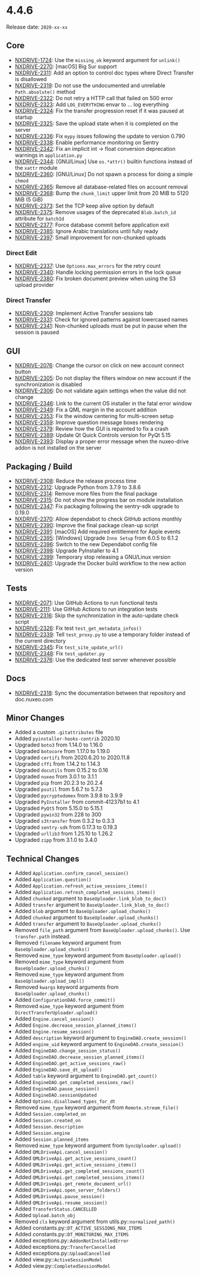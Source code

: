 # 4.4.6

Release date: `2020-xx-xx`

## Core

- [NXDRIVE-1724](https://jira.nuxeo.com/browse/NXDRIVE-1724): Use the `missing_ok` keyword argument for `unlink()`
- [NXDRIVE-2270](https://jira.nuxeo.com/browse/NXDRIVE-2270): [macOS] Big Sur support
- [NXDRIVE-2311](https://jira.nuxeo.com/browse/NXDRIVE-2311): Add an option to control doc types where Direct Transfer is disallowed
- [NXDRIVE-2319](https://jira.nuxeo.com/browse/NXDRIVE-2319): Do not use the undocumented and unreliable `Path.absolute()` method
- [NXDRIVE-2322](https://jira.nuxeo.com/browse/NXDRIVE-2322): Do not retry a HTTP call that failed on 500 error
- [NXDRIVE-2323](https://jira.nuxeo.com/browse/NXDRIVE-2323): Add `LOG_EVERYTHING` envar to ... log everything
- [NXDRIVE-2324](https://jira.nuxeo.com/browse/NXDRIVE-2324): Fix the transfer progression reset if it was paused at startup
- [NXDRIVE-2325](https://jira.nuxeo.com/browse/NXDRIVE-2325): Save the upload state when it is completed on the server
- [NXDRIVE-2336](https://jira.nuxeo.com/browse/NXDRIVE-2336): Fix `mypy` issues following the update to version 0.790
- [NXDRIVE-2338](https://jira.nuxeo.com/browse/NXDRIVE-2338): Enable performance monitoring on Sentry
- [NXDRIVE-2342](https://jira.nuxeo.com/browse/NXDRIVE-2342): Fix an implicit int -> float conversion deprecation warnings in `application.py`
- [NXDRIVE-2344](https://jira.nuxeo.com/browse/NXDRIVE-2344): [GNU/Linux] Use `os.*attr()` builtin functions instead of the `xattr` module
- [NXDRIVE-2360](https://jira.nuxeo.com/browse/NXDRIVE-2360): [GNU/Linux] Do not spawn a process for doing a simple `chmod`
- [NXDRIVE-2365](https://jira.nuxeo.com/browse/NXDRIVE-2365): Remove all database-related files on account removal
- [NXDRIVE-2368](https://jira.nuxeo.com/browse/NXDRIVE-2368): Bump the `chunk_limit` upper limit from 20 MiB to 5120 MiB (5 GiB)
- [NXDRIVE-2373](https://jira.nuxeo.com/browse/NXDRIVE-2373): Set the TCP keep alive option by default
- [NXDRIVE-2375](https://jira.nuxeo.com/browse/NXDRIVE-2375): Remove usages of the deprecated `Blob.batch_id` attribute for `batchId`
- [NXDRIVE-2377](https://jira.nuxeo.com/browse/NXDRIVE-2377): Force database commit before application exit
- [NXDRIVE-2385](https://jira.nuxeo.com/browse/NXDRIVE-2385): Ignore Arabic translations until fully ready
- [NXDRIVE-2397](https://jira.nuxeo.com/browse/NXDRIVE-2397): Small improvement for non-chunked uploads

### Direct Edit

- [NXDRIVE-2337](https://jira.nuxeo.com/browse/NXDRIVE-2337): Use `Options.max_errors` for the retry count
- [NXDRIVE-2340](https://jira.nuxeo.com/browse/NXDRIVE-2340): Handle locking permission errors in the lock queue
- [NXDRIVE-2380](https://jira.nuxeo.com/browse/NXDRIVE-2380): Fix broken document preview when using the S3 upload provider

### Direct Transfer

- [NXDRIVE-2309](https://jira.nuxeo.com/browse/NXDRIVE-2309): Implement Active Transfer sessions tab
- [NXDRIVE-2331](https://jira.nuxeo.com/browse/NXDRIVE-2331): Check for ignored patterns against lowercased names
- [NXDRIVE-2341](https://jira.nuxeo.com/browse/NXDRIVE-2341): Non-chunked uploads must be put in pause when the session is paused

## GUI

- [NXDRIVE-2076](https://jira.nuxeo.com/browse/NXDRIVE-2076): Change the cursor on click on new account connect button
- [NXDRIVE-2305](https://jira.nuxeo.com/browse/NXDRIVE-2305): Do not display the filters window on new account if the synchronization is disabled
- [NXDRIVE-2306](https://jira.nuxeo.com/browse/NXDRIVE-2306): Do not validate again settings when the value did not change
- [NXDRIVE-2346](https://jira.nuxeo.com/browse/NXDRIVE-2346): Link to the current OS installer in the fatal error window
- [NXDRIVE-2349](https://jira.nuxeo.com/browse/NXDRIVE-2349): Fix a QML margin in the account addition
- [NXDRIVE-2353](https://jira.nuxeo.com/browse/NXDRIVE-2353): Fix the window centering for multi-screen setup
- [NXDRIVE-2359](https://jira.nuxeo.com/browse/NXDRIVE-2359): Improve question message boxes rendering
- [NXDRIVE-2379](https://jira.nuxeo.com/browse/NXDRIVE-2379): Review how the GUI is repainted to fix a crash
- [NXDRIVE-2389](https://jira.nuxeo.com/browse/NXDRIVE-2389): Update Qt Quick Controls version for PyQt 5.15
- [NXDRIVE-2393](https://jira.nuxeo.com/browse/NXDRIVE-2393): Display a proper error message when the nuxeo-drive addon is not installed on the server

## Packaging / Build

- [NXDRIVE-2308](https://jira.nuxeo.com/browse/NXDRIVE-2308): Reduce the release process time
- [NXDRIVE-2312](https://jira.nuxeo.com/browse/NXDRIVE-2312): Upgrade Python from 3.7.9 to 3.8.6
- [NXDRIVE-2314](https://jira.nuxeo.com/browse/NXDRIVE-2314): Remove more files from the final package
- [NXDRIVE-2315](https://jira.nuxeo.com/browse/NXDRIVE-2315): Do not show the progress bar on module installation
- [NXDRIVE-2347](https://jira.nuxeo.com/browse/NXDRIVE-2347): Fix packaging following the sentry-sdk upgrade to 0.19.0
- [NXDRIVE-2370](https://jira.nuxeo.com/browse/NXDRIVE-2370): Allow dependabot to check GitHub actions monthly
- [NXDRIVE-2390](https://jira.nuxeo.com/browse/NXDRIVE-2390): Improve the final package clean-up script
- [NXDRIVE-2391](https://jira.nuxeo.com/browse/NXDRIVE-2391): [macOS] Add required entitlement for Apple events
- [NXDRIVE-2395](https://jira.nuxeo.com/browse/NXDRIVE-2395): [Windows] Upgrade `Inno Setup` from 6.0.5 to 6.1.2
- [NXDRIVE-2396](https://jira.nuxeo.com/browse/NXDRIVE-2396): Switch to the new Dependabot config file
- [NXDRIVE-2398](https://jira.nuxeo.com/browse/NXDRIVE-2398): Upgrade PyInstaller to 4.1
- [NXDRIVE-2399](https://jira.nuxeo.com/browse/NXDRIVE-2399): Temporary stop releasing a GNU/Linux version
- [NXDRIVE-2401](https://jira.nuxeo.com/browse/NXDRIVE-2401): Upgrade the Docker build workflow to the new action version

## Tests

- [NXDRIVE-2071](https://jira.nuxeo.com/browse/NXDRIVE-2071): Use GitHub Actions to run functional tests
- [NXDRIVE-2111](https://jira.nuxeo.com/browse/NXDRIVE-2111): Use GitHub Actions to run integration tests
- [NXDRIVE-2316](https://jira.nuxeo.com/browse/NXDRIVE-2316): Skip the synchronization in the auto-update check script
- [NXDRIVE-2326](https://jira.nuxeo.com/browse/NXDRIVE-2326): Fix test `test_get_metadata_infos()`
- [NXDRIVE-2339](https://jira.nuxeo.com/browse/NXDRIVE-2339): Tell `test_proxy.py` to use a temporary folder instead of the current directory
- [NXDRIVE-2345](https://jira.nuxeo.com/browse/NXDRIVE-2345): Fix `test_site_update_url()`
- [NXDRIVE-2348](https://jira.nuxeo.com/browse/NXDRIVE-2348): Fix `test_updater.py`
- [NXDRIVE-2376](https://jira.nuxeo.com/browse/NXDRIVE-2376): Use the dedicated test server whenever possible

## Docs

- [NXDRIVE-2318](https://jira.nuxeo.com/browse/NXDRIVE-2318): Sync the documentation between that repository and doc.nuxeo.com

## Minor Changes

- Added a custom `.gitattributes` file
- Added `pyinstaller-hooks-contrib` 2020.10
- Upgraded `boto3` from 1.14.0 to 1.16.0
- Upgraded `botocore` from 1.17.0 to 1.19.0
- Upgraded `certifi` from 2020.6.20 to 2020.11.8
- Upgraded `cffi` from 1.14.2 to 1.14.3
- Upgraded `docutils` from 0.15.2 to 0.16
- Upgraded `nuxeo` from 3.0.1 to 3.1.1
- Upgraded `pip` from 20.2.3 to 20.2.4
- Upgraded `psutil` from 5.6.7 to 5.7.3
- Upgraded `pycryptodomex` from 3.9.8 to 3.9.9
- Upgraded `PyInstaller` from commit-41237b1 to 4.1
- Upgraded `PyQt5` from 5.15.0 to 5.15.1
- Upgraded `pywin32` from 228 to 300
- Upgraded `s3transfer` from 0.3.2 to 0.3.3
- Upgraded `sentry-sdk` from 0.17.3 to 0.19.3
- Upgraded `urllib3` from 1.25.10 to 1.26.2
- Upgraded `zipp` from 3.1.0 to 3.4.0

## Technical Changes

- Added `Application.confirm_cancel_session()`
- Added `Application.question()`
- Added `Application.refresh_active_sessions_items()`
- Added `Application.refresh_completed_sessions_items()`
- Added `chunked` argument to `BaseUploader.link_blob_to_doc()`
- Added `transfer` argument to `BaseUploader.link_blob_to_doc()`
- Added `blob` argument to `BaseUploader.upload_chunks()`
- Added `chunked` argument to `BaseUploader.upload_chunks()`
- Added `transfer` argument to `BaseUploader.upload_chunks()`
- Removed `file_path` argument from `BaseUploader.upload_chunks()`. Use `transfer.path` instead.
- Removed `filename` keyword argument from `BaseUploader.upload_chunks()`
- Removed `mime_type` keyword argument from `BaseUploader.upload()`
- Removed `mime_type` keyword argument from `BaseUploader.upload_chunks()`
- Removed `mime_type` keyword argument from `BaseUploader.upload_impl()`
- Removed `kwargs` keyword arguments from `BaseUploader.upload_chunks()`
- Added `ConfigurationDAO.force_commit()`
- Removed `mime_type` keyword argument from `DirectTransferUploader.upload()`
- Added `Engine.cancel_session()`
- Added `Engine.decrease_session_planned_items()`
- Added `Engine.resume_session()`
- Added `description` keyword argument to `EngineDAO.create_session()`
- Added `engine_uid` keyword argument to `EngineDAO.create_session()`
- Added `EngineDAO.change_session_status()`
- Added `EngineDAO.decrease_session_planned_items()`
- Added `EngineDAO.get_active_sessions_raw()`
- Added `EngineDAO.save_dt_upload()`
- Added `table` keyword argument to `EngineDAO.get_count()`
- Added `EngineDAO.get_completed_sessions_raw()`
- Added `EngineDAO.pause_session()`
- Added `EngineDAO.sessionUpdated`
- Added `Options.disallowed_types_for_dt`
- Removed `mime_type` keyword argument from  `Remote.stream_file()`
- Added `Session.completed_on`
- Added `Session.created_on`
- Added `Session.description`
- Added `Session.engine`
- Added `Session.planned_items`
- Removed `mime_type` keyword argument from `SyncUploader.upload()`
- Added `QMLDriveApi.cancel_session()`
- Added `QMLDriveApi.get_active_sessions_count()`
- Added `QMLDriveApi.get_active_sessions_items()`
- Added `QMLDriveApi.get_completed_sessions_count()`
- Added `QMLDriveApi.get_completed_sessions_items()`
- Added `QMLDriveApi.get_remote_document_url()`
- Added `QMLDriveApi.open_server_folders()`
- Added `QMLDriveApi.pause_session()`
- Added `QMLDriveApi.resume_session()`
- Added `TransferStatus.CANCELLED`
- Added `Upload.batch_obj`
- Removed `cls` keyword argument from utils.py::`normalized_path()`
- Added constants.py::`DT_ACTIVE_SESSIONS_MAX_ITEMS`
- Added constants.py::`DT_MONITORING_MAX_ITEMS`
- Added exceptions.py::`AddonNotInstalledError`
- Added exceptions.py::`TransferCancelled`
- Added exceptions.py::`UploadCancelled`
- Added view.py::`ActiveSessionModel`
- Added view.py::`CompletedSessionModel`
